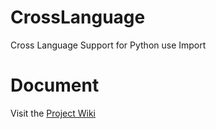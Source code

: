 # CrossLanguage

Cross Language Support for Python use Import

# Document

Visit the [Project Wiki](https://github.com/FramerOrg/CrossLanguage/wiki)
